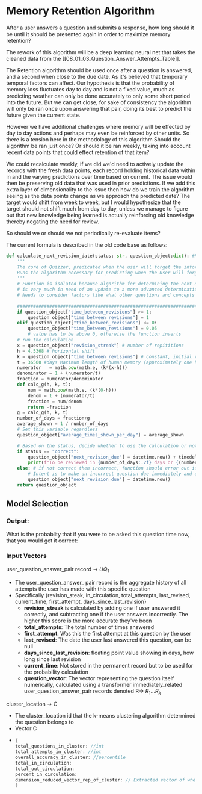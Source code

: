 # Memory Retention Algorithm
After a user answers a question and submits a response, how long should it be until it should be presented again in order to maximize memory retention?

The rework of this algorithm will be a deep learning neural net that takes the cleaned data from the [[08_01_03_Question_Answer_Attempts_Table]]. 

The Retention algorithm should be used once after a question is answered, and a second when close to the due date. As it's believed that temporary temporal factors can affect. Our hypothesis is that the probability of memory loss fluctuates day to day and is not a fixed value, much as predicting weather can only be done accurately to only some short period into the future. But we can get close, for sake of consistency the algorithm will only be ran once upon answering that pair, doing its best to predict the future given the current state.

However we have additional challenges where memory will be effected by day to day actions and perhaps may even be reinforced by other units. So there is a tension here in the methodology of this algorithm Should the algorithm be ran just once? Or should it be ran weekly, taking into account recent data points that could effect retention of that item?

We could recalculate weekly, if we did we'd need to actively update the records with the fresh data points, each record holding historical data within in and the varying predictions over time based on current. The issue would then be preserving old data that was used in prior predictions. If we add this extra layer of dimensionality to the issue then how do we train the algorithm seeing as the data points change as we approach the predicted date? The target would shift from week to week, but I would hypothesize that the target should not shift much from day to day, unless we manage to figure out that new knowledge being learned is actually reinforcing old knowledge thereby negating the need for review.

So should we or should we not periodically re-evaluate items?

The current formula is described in the old code base as follows:
```python
def calculate_next_revision_date(status: str, question_object:dict): #Private Function
    '''
    The core of Quizzer, predicated when the user will forget the information contained in the questions helps us accelerate learning to the max extent possible
    Runs the algorithm necessary for predicting when the User will forget the information and projects a date on which the user should revise next.
    '''
    # Function is isolated because algorithm for determining the next due date
    # is very much in need of an update to a more advanced determination system.
    # Needs to consider factors like what other questions and concepts the user knows and are related to question at hand
    
    ################################################################################################################3
    if question_object["time_between_revisions"] >= 1:
        question_object["time_between_revisions"] = 1
    elif question_object["time_between_revisions"] <= 0:
        question_object["time_between_revisions"] = 0.05
        # value has to be above 0, otherwise the function inverts
    # run the calculation
    x = question_object["revision_streak"] # number of repititions
    h = 4.5368 # horizontal shift
    k = question_object["time_between_revisions"] # constant, initial value of 0.37
    t = 36500 #days Maximum length of human memory (approximately one human lifespan)
    numerator   = math.pow(math.e, (k*(x-h)))
    denominator = 1 + (numerator/t)
    fraction = numerator/denominator
    def calc_g(h, k, t):
        num = math.pow(math.e, (k*(0-h)))
        denom = 1 + (numerator/t)
        fraction = num/denom
        return -fraction
    g = calc_g(h, k, t)
    number_of_days = fraction+g
    average_shown = 1 / number_of_days
    # Set this variable regardless
    question_object["average_times_shown_per_day"] = average_shown

    # Based on the status, decide whether to use the calculation or not
    if status == "correct":
        question_object["next_revision_due"] = datetime.now() + timedelta(days=number_of_days)
        print(f"To be reviewed in {number_of_days:.2f} days or {(number_of_days*24):.2f} hours")
    else: # if not correct then incorrect, function should error out if status is not fed into properly:
        # Intent is to make an incorrect question due immediately and of top priority
        question_object["next_revision_due"] = datetime.now()    
    return question_object
```

## Model Selection

### Output:
What is the probablity that if you were to be asked this question time now, that you would get it correct:


### Input Vectors

user_question_answer_pair record -> $UQ_1$
-  The user_question_answer_ pair record is the aggregate history of all attempts the user has made with this specific question
-  Specifically {revision_steak, in_circulation, total_attempts, last_revised, current_time, first_attempt, days_since_last_revision}
	-  **revision_streak** is calculated by adding one if user answered it correctly, and subtracting one if the user answers incorrectly. The higher this score is the more accurate they've been
	-  **total_attempts**: The total number of times answered
	-  **first_attempt**: Was this the first attempt at this question by the user
	-  **last_revised**: The date the user last answered this question, can be null
	-  **days_since_last_revision**: floating point value showing in days, how long since last revision
	-  **current_time**: Not stored in the permanent record but to be used for the probability calculation
	-  **question_vector**: The vector representing the question itself numerically, calculated using a transformer
immediately_related user_question_answer_pair records denoted R-> $R_1 \dots R_k$ 

cluster_location -> C
- The cluster_location id that the k-means clustering algorithm determined the question belongs to
-  Vector C 
- ```dart
  {
  total_questions_in_cluster: //int
  total_attempts_in_cluster: //int
  overall_accuracy_in_cluster: //percentile
  total_in_circulation:
  total_out_circulation:
  percent_in_circulation:
  dimension_reduced_vector_rep_of_cluster: // Extracted vector of where the centroid of the cluster is (may or may not be meaningful)
  }
  ```